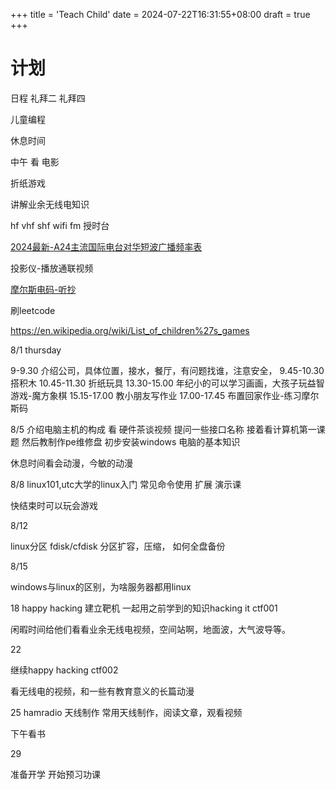 +++
title = 'Teach Child'
date = 2024-07-22T16:31:55+08:00
draft = true
+++

# 计划 
日程
礼拜二
礼拜四

儿童编程

休息时间

中午 看 电影

折纸游戏

讲解业余无线电知识

hf vhf shf wifi fm 授时台

[2024最新-A24主流国际电台对华短波广播频率表](https://blog.xmgspace.me/archives/international-shortwave-to-cn.html)

投影仪-播放通联视频

[摩尔斯电码-听抄](lcwo.net)

刷leetcode

https://en.wikipedia.org/wiki/List_of_children%27s_games

8/1 thursday

9-9.30 介绍公司，具体位置，接水，餐厅，有问题找谁，注意安全，
9.45-10.30  搭积木
10.45-11.30 折纸玩具
13.30-15.00 年纪小的可以学习画画，大孩子玩益智游戏-魔方象棋
15.15-17.00 教小朋友写作业
17.00-17.45 布置回家作业-练习摩尔斯码

8/5
介绍电脑主机的构成
看 硬件茶谈视频
提问一些接口名称
接着看计算机第一课题
然后教制作pe维修盘
初步安装windows
电脑的基本知识

休息时间看会动漫，今敏的动漫

8/8
linux101,utc大学的linux入门
常见命令使用
扩展
演示课

快结束时可以玩会游戏

8/12

linux分区
fdisk/cfdisk
分区扩容，压缩，
如何全盘备份

8/15

windows与linux的区别，为啥服务器都用linux



18
happy hacking
建立靶机
一起用之前学到的知识hacking it
ctf001

闲暇时间给他们看看业余无线电视频，空间站啊，地面波，大气波导等。

22

继续happy hacking
ctf002

看无线电的视频，和一些有教育意义的长篇动漫


25
hamradio 天线制作
常用天线制作，阅读文章，观看视频

下午看书

29

准备开学
开始预习功课

